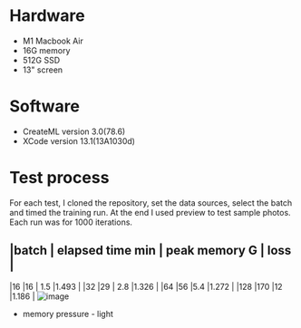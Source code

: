 # Hardware
* M1 Macbook Air
* 16G memory
* 512G SSD
* 13" screen

# Software
* CreateML version 3.0(78.6)
* XCode version 13.1(13A1030d) 

# Test process

For each test, I cloned the repository, set the data sources, select the batch and timed the training run. At the end I used preview to test sample photos. Each run was for 1000 iterations.

|batch	 | elapsed time min | peak memory G | loss |
----------------------------------------------------
|16	     |16                |	1.5           |1.493 |
|32      |29                | 2.8           |1.326 |
|64      |56                |5.4            |1.272 |
|128     |170               |12             |1.186 |
![image](https://user-images.githubusercontent.com/117031/139875453-461d04b6-6384-4778-9fd0-aee9222808d4.png)

* memory pressure - light
